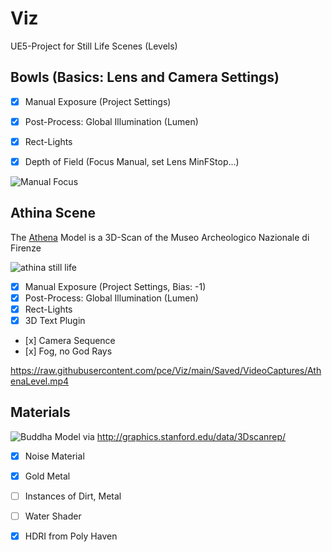 # Viz

UE5-Project for Still Life Scenes (Levels)


## Bowls (Basics: Lens and Camera Settings)

- [x] Manual Exposure (Project Settings) 
- [x] Post-Process: Global Illumination (Lumen)
- [x] Rect-Lights
- [x] Depth of Field (Focus Manual, set Lens MinFStop...)


![Manual Focus](https://media.githubusercontent.com/media/pce/Viz/main/Saved/Screenshots/MacEditor/HighresScreenshot_2021.11.05-13.13.37.png "Manual Focus")


## Athina Scene

The [Athena](https://threedscans.com/museo-archeologico-nazionale/athena/) Model is a 3D-Scan of the Museo Archeologico Nazionale di Firenze

![athina still life](https://user-images.githubusercontent.com/445226/147831641-b779b646-c142-49bf-9940-a1e4ae5a11db.png "athina still life screenshot")

- [x] Manual Exposure (Project Settings, Bias: -1) 
- [x] Post-Process: Global Illumination (Lumen)
- [x] Rect-Lights
- [x] 3D Text Plugin 
- [x] Camera Sequence
- [x] Fog, no God Rays


https://raw.githubusercontent.com/pce/Viz/main/Saved/VideoCaptures/AthenaLevel.mp4


## Materials


![Buddha](https://media.githubusercontent.com/media/pce/Viz/main/Saved/Screenshots/MacEditor/HighresScreenshot00001.png "Buddha - Happy Recon") 
Model via http://graphics.stanford.edu/data/3Dscanrep/


- [x] Noise Material 
- [x] Gold Metal
- [ ] Instances of Dirt, Metal
- [ ] Water Shader
- [x] HDRI from Poly Haven

